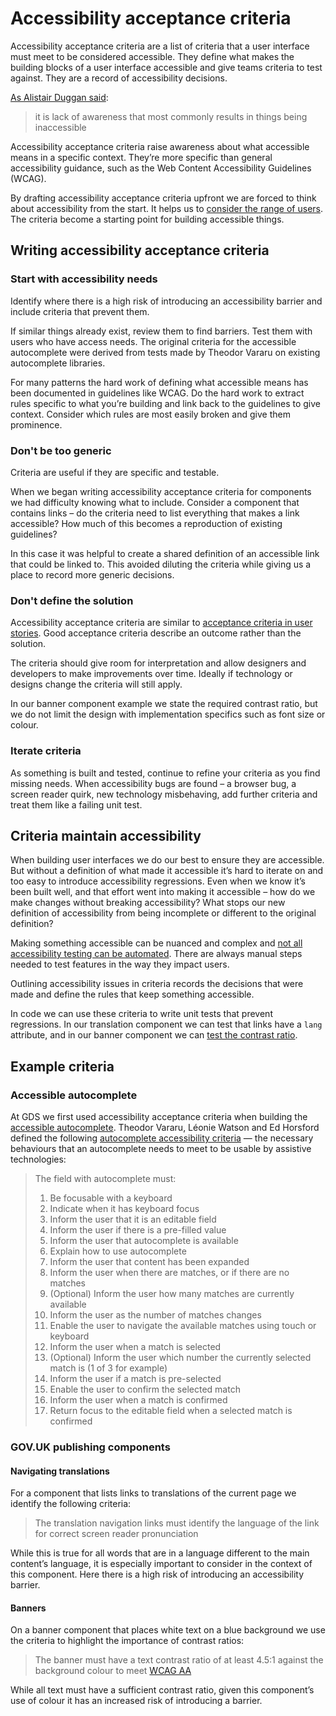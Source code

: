 # Accessibility acceptance criteria

Accessibility acceptance criteria are a list of criteria that a user interface must meet to be considered accessible. They define what makes the building blocks of a user interface accessible and give teams criteria to test against. They are a record of accessibility decisions.

[As Alistair Duggan said](https://accessibility.blog.gov.uk/2016/05/16/what-we-mean-when-we-talk-about-accessibility-2/):

> it is lack of awareness that most commonly results in things being inaccessible

Accessibility acceptance criteria raise awareness about what accessible means in a specific context. They’re more specific than general accessibility guidance, such as the Web Content Accessibility Guidelines (WCAG).

By drafting accessibility acceptance criteria upfront we are forced to think about accessibility from the start. It helps us to [consider the range of users](https://accessibility.blog.gov.uk/2016/05/16/consider-the-range-of-people-that-will-use-your-product-or-service/). The criteria become a starting point for building accessible things.

## Writing accessibility acceptance criteria

### Start with accessibility needs

Identify where there is a high risk of introducing an accessibility barrier and include criteria that prevent them.

If similar things already exist, review them to find barriers. Test them with users who have access needs. The original criteria for the accessible autocomplete were derived from tests made by Theodor Vararu on existing autocomplete libraries.

For many patterns the hard work of defining what accessible means has been documented in guidelines like WCAG. Do the hard work to extract rules specific to what you’re building and link back to the guidelines to give context. Consider which rules are most easily broken and give them prominence.

### Don't be too generic

Criteria are useful if they are specific and testable.

When we began writing accessibility acceptance criteria for components we had difficulty knowing what to include. Consider a component that contains links – do the criteria need to list everything that makes a link accessible? How much of this becomes a reproduction of existing guidelines?

In this case it was helpful to create a shared definition of an accessible link that could be linked to. This avoided diluting the criteria while giving us a place to record more generic decisions.

### Don't define the solution

Accessibility acceptance criteria are similar to [acceptance criteria in user stories](https://www.gov.uk/service-manual/agile-delivery/writing-user-stories#acceptance-criteria). Good acceptance criteria describe an outcome rather than the solution.

The criteria should give room for interpretation and allow designers and developers to make improvements over time. Ideally if technology or designs change the criteria will still apply.

In our banner component example we state the required contrast ratio, but we do not limit the design with implementation specifics such as font size or colour.

### Iterate criteria

As something is built and tested, continue to refine your criteria as you find missing needs. When accessibility bugs are found – a browser bug, a screen reader quirk, new technology misbehaving, add further criteria and treat them like a failing unit test.

## Criteria maintain accessibility

When building user interfaces we do our best to ensure they are accessible. But without a definition of what made it accessible it’s hard to iterate on and too easy to introduce accessibility regressions. Even when we know it’s been built well, and that effort went into making it accessible – how do we make changes without breaking accessibility? What stops our new definition of accessibility from being incomplete or different to the original definition?

Making something accessible can be nuanced and complex and [not all accessibility testing can be automated](https://accessibility.blog.gov.uk/2017/02/24/what-we-found-when-we-tested-tools-on-the-worlds-least-accessible-webpage/). There are always manual steps needed to test features in the way they impact users.

Outlining accessibility issues in criteria records the decisions that were made and define the rules that keep something accessible.

In code we can use these criteria to write unit tests that prevent regressions. In our translation component we can test that links have a `lang` attribute, and in our banner component we can [test the contrast ratio](https://github.com/alphagov/govuk_frontend_toolkit/pull/374).

## Example criteria

### Accessible autocomplete

At GDS we first used accessibility acceptance criteria when building the [accessible autocomplete](https://github.com/alphagov/accessible-autocomplete). Theodor Vararu, Léonie Watson and Ed Horsford defined the following [autocomplete accessibility criteria](https://github.com/alphagov/accessible-autocomplete/blob/main/accessibility-criteria.md) — the necessary behaviours that an autocomplete needs to meet to be usable by assistive technologies:

> The field with autocomplete must:
> 1. Be focusable with a keyboard
> 2. Indicate when it has keyboard focus
> 3. Inform the user that it is an editable field
> 4. Inform the user if there is a pre-filled value
> 5. Inform the user that autocomplete is available
> 6. Explain how to use autocomplete
> 7. Inform the user that content has been expanded
> 8. Inform the user when there are matches, or if there are no matches
> 9. (Optional) Inform the user how many matches are currently available
> 10. Inform the user as the number of matches changes
> 11. Enable the user to navigate the available matches using touch or keyboard
> 12. Inform the user when a match is selected
> 13. (Optional) Inform the user which number the currently selected match is (1 of 3 for example)
> 14. Inform the user if a match is pre-selected
> 15. Enable the user to confirm the selected match
> 16. Inform the user when a match is confirmed
> 17. Return focus to the editable field when a selected match is confirmed

### GOV.UK publishing components

#### Navigating translations

For a component that lists links to translations of the current page we identify the following criteria:

> The translation navigation links must identify the language of the link for correct screen reader pronunciation

While this is true for all words that are in a language different to the main content’s language, it is especially important to consider in the context of this component. Here there is a high risk of introducing an accessibility barrier.

#### Banners

On a banner component that places white text on a blue background we use the criteria to highlight the importance of contrast ratios:

> The banner must have a text contrast ratio of at least 4.5:1 against the background colour to meet [WCAG AA](https://www.w3.org/TR/WCAG20/#visual-audio-contrast-contrast)

While all text must have a sufficient contrast ratio, given this component’s use of colour it has an increased risk of introducing a barrier.
